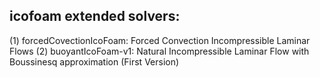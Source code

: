 icofoam extended solvers:
-------------------------
(1) forcedCovectionIcoFoam: Forced Convection Incompressible Laminar Flows
(2) buoyantIcoFoam-v1: Natural Incompressible Laminar Flow with Boussinesq approximation (First Version)
